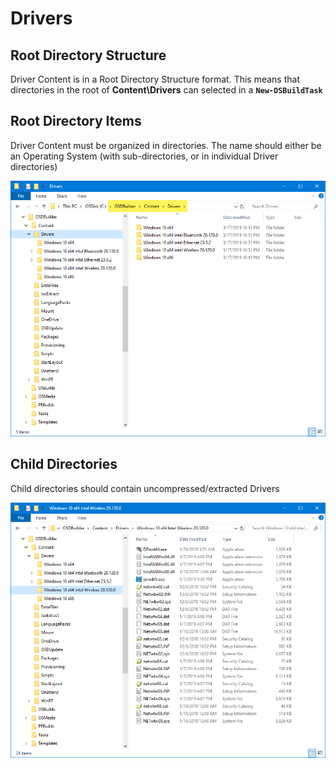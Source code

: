 # Drivers

## Root Directory Structure

Driver Content is in a Root Directory Structure format.  This means that directories in the root of **Content\Drivers** can selected in a **`New-OSBuildTask`**

## Root Directory Items

Driver Content must be organized in directories.  The name should either be an Operating System \(with sub-directories, or in individual Driver directories\)

![](../../../../../.gitbook/assets/image%20%28143%29.png)

## Child Directories

Child directories should contain uncompressed/extracted Drivers

![](../../../../../.gitbook/assets/image%20%2826%29.png)

